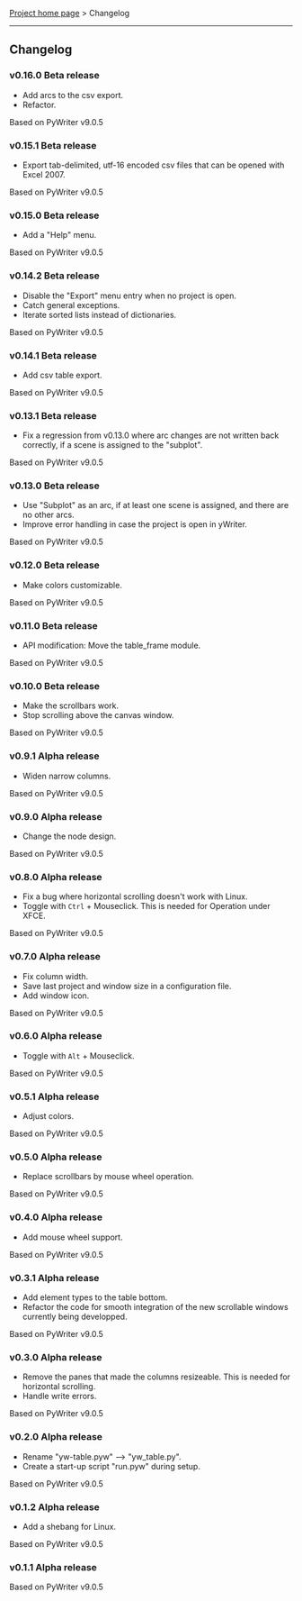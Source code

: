 [Project home page](index) > Changelog

------------------------------------------------------------------------

## Changelog


### v0.16.0 Beta release

- Add arcs to the csv export.
- Refactor.

Based on PyWriter v9.0.5

### v0.15.1 Beta release

- Export tab-delimited, utf-16 encoded csv files that can be opened with Excel 2007.

Based on PyWriter v9.0.5

### v0.15.0 Beta release

- Add a "Help" menu.

Based on PyWriter v9.0.5

### v0.14.2 Beta release

- Disable the "Export" menu entry when no project is open. 
- Catch general exceptions.
- Iterate sorted lists instead of dictionaries.

Based on PyWriter v9.0.5

### v0.14.1 Beta release

- Add csv table export.

Based on PyWriter v9.0.5

### v0.13.1 Beta release

- Fix a regression from v0.13.0 where arc changes are not written back correctly, if a scene is assigned to the "subplot".

Based on PyWriter v9.0.5

### v0.13.0 Beta release

- Use "Subplot" as an arc, if at least one scene is assigned, and there are no other arcs.
- Improve error handling in case the project is open in yWriter.

Based on PyWriter v9.0.5

### v0.12.0 Beta release

- Make colors customizable.

Based on PyWriter v9.0.5

### v0.11.0 Beta release

- API modification: Move the table_frame module.

Based on PyWriter v9.0.5

### v0.10.0 Beta release

- Make the scrollbars work.
- Stop scrolling above the canvas window.

Based on PyWriter v9.0.5

### v0.9.1 Alpha release

- Widen narrow columns.

Based on PyWriter v9.0.5

### v0.9.0 Alpha release

- Change the node design.

Based on PyWriter v9.0.5

### v0.8.0 Alpha release

- Fix a bug where horizontal scrolling doesn't work with Linux.
- Toggle with `Ctrl` + Mouseclick. This is needed for Operation under XFCE.

Based on PyWriter v9.0.5

### v0.7.0 Alpha release

- Fix column width. 
- Save last project and window size in a configuration file.
- Add window icon.

Based on PyWriter v9.0.5

### v0.6.0 Alpha release

- Toggle with `Alt` + Mouseclick.

Based on PyWriter v9.0.5

### v0.5.1 Alpha release

- Adjust colors.

Based on PyWriter v9.0.5

### v0.5.0 Alpha release

- Replace scrollbars by mouse wheel operation.

Based on PyWriter v9.0.5

### v0.4.0 Alpha release

- Add mouse wheel support.

Based on PyWriter v9.0.5

### v0.3.1 Alpha release

- Add element types to the table bottom.
- Refactor the code for smooth integration of the new scrollable windows currently being developped.

Based on PyWriter v9.0.5

### v0.3.0 Alpha release

- Remove the panes that made the columns resizeable.
  This is needed for horizontal scrolling.
- Handle write errors.

Based on PyWriter v9.0.5

### v0.2.0 Alpha release

- Rename "yw-table.pyw" --> "yw_table.py".
- Create a start-up script "run.pyw" during setup.

Based on PyWriter v9.0.5


### v0.1.2 Alpha release

- Add a shebang for Linux.

Based on PyWriter v9.0.5

### v0.1.1 Alpha release

Based on PyWriter v9.0.5

